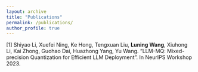 ```yaml
---
layout: archive
title: "Publications"
permalink: /publications/
author_profile: true
---
```


[1] Shiyao Li, Xuefei Ning, Ke Hong, Tengxuan Liu, **Luning Wang**, Xiuhong Li, Kai Zhong, Guohao Dai, Huazhong Yang, Yu Wang. “LLM-MQ: Mixed-precision Quantization for Efficient LLM Deployment”. In NeurIPS Workshop 2023.


